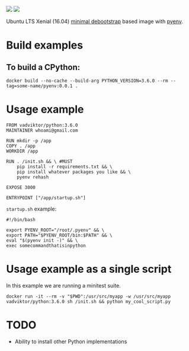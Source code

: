 [![](https://images.microbadger.com/badges/version/vadviktor/python.svg)](https://microbadger.com/images/vadviktor/python "Get your own version badge on microbadger.com") [![](https://images.microbadger.com/badges/image/vadviktor/python.svg)](https://microbadger.com/images/vadviktor/python "Get your own image badge on microbadger.com")

Ubuntu LTS Xenial (16.04) [minimal debootstrap](https://hub.docker.com/r/blitznote/debootstrap-amd64/) based image with [pyenv](https://github.com/yyuu/pyenv).

# Build examples

## To build a CPython:

`docker build --no-cache --build-arg PYTHON_VERSION=3.6.0 --rm --tag=some-name/pyenv:0.0.1 .`

# Usage example

```
FROM vadviktor/python:3.6.0
MAINTAINER whoami@gmail.com

RUN mkdir -p /app
COPY . /app
WORKDIR /app

RUN . /init.sh && \ #MUST
    pip install -r requirements.txt && \
    pip install whatever packages you like && \
    pyenv rehash

EXPOSE 3000

ENTRYPOINT ["/app/startup.sh"]
```

`startup.sh` example:

```
#!/bin/bash

export PYENV_ROOT="/root/.pyenv" && \
export PATH="$PYENV_ROOT/bin:$PATH" && \
eval "$(pyenv init -)" && \
exec somecommandthatisinpython
```

# Usage example as a single script

In this example we are running a minitest suite.

`docker run -it --rm -v "$PWD":/usr/src/myapp -w /usr/src/myapp vadviktor/python:3.6.0 sh /init.sh && python my_cool_script.py`

# TODO

* Ability to install other Python implementations
